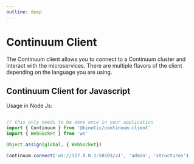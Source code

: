 ```yaml
---
outline: deep
---
```


# Continuum Client
The Continuum client allows you to connect to a Continuum cluster and interact with the microservices. 
There are multiple flavors of the client depending on the language you are using.



## Continuum Client for Javascript

Usage in Node Js:

```javascript

// this only needs to be done once in your application
import { Continuum } from '@kinotic/continuum-client'
import { WebSocket } from 'ws'

Object.assign(global, { WebSocket})

Continuum.connect('ws://127.0.0.1:58503/v1', 'admin', 'structures')


```
